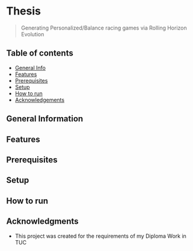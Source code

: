 # Thesis
> Generating Personalized/Balance racing games via Rolling Horizon Evolution
 
 ## Table of contents
* [General Info](#general-information)
* [Features](#features)
* [Prerequisites](#prerequisites)
* [Setup](#setup)
* [How to run](#how-to-run)
* [Acknowledgements](#acknowledgements)

## General Information
## Features

## Prerequisites 
## Setup
## How to run
## Acknowledgments
* This project was created for the requirements of my Diploma Work in TUC
